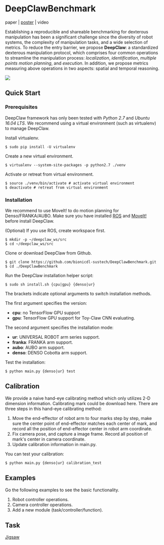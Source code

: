# DeepClawBenchmark

paper | [poster](https://github.com/ancorasir/CobotBenchmark/blob/master/Documents/DeepClaw%20Poster-pre-version.pdf) | video

Establishing a reproducible and shareable benchmarking for dexterous manipulation has been a significant challenge since the diversity of robot systems, the complexity of manipulation tasks, and a wide selection of metrics. To reduce the entry barrier, we propose **DeepClaw**: a standardized dexterous manipulation protocol, which comprises four common operations to streamline the manipulation process: *localization*, *identification*, *multiple points motion planning*, and *execution*. In addition, we propose metrics measuring above operations in two aspects: spatial and temporal reasoning.

![](https://github.com/ancorasir/CobotBenchmark/blob/master/Documents/deepclaw-framework.png)

## Quick Start

### Prerequisites

DeepClaw framework has only been tested with *Python 2.7* and *Ubuntu 16.04 LTS*. We recommend using a virtual environment (such as virtualenv) to manage DeepClaw.

Install virtualenv.

```shell
$ sudo pip install -U virtualenv
```

Create a new virtual environment.

```shell
$ virtualenv --system-site-packages -p python2.7 ./venv
```

Activate or retreat from virtual environment.

```shell
$ source ./venv/bin/activate # activate virtual environment
$ deactivate # retreat from virtual environment
```

### Installation

We recommend to use MoveIt! to do motion planning for Denso/FRANKA/AUBO. Make sure you have installed [ROS](http://wiki.ros.org/ROS/Installation) and [MoveIt!](https://moveit.ros.org/install/) before install DeepClaw.

(Optional) If you use ROS, create workspace first.

```shell
$ mkdir -p ~/deepclaw_ws/src
$ cd ~/deepclaw_ws/src
```

Clone or download DeepClaw from Github.

```shell
$ git clone https://github.com/bionicdl-sustech/DeepClawBenchmark.git
$ cd ./DeepClawBenchmark
```

Run the DeepClaw installation helper script:

```shell
$ sudo sh install.sh {cpu|gpu} {denso|ur}
```

The brackets indicate optional arguments to switch installation methods.

The first argument specifies the version:

- **cpu**: no TensorFlow GPU support
- **gpu**: TensorFlow GPU support for Toy-Claw CNN evaluating.

The second argument specifies the installation mode:

- **ur**: UNIVERSAL ROBOT arm series support.
- **franka**: FRANKA arm support.
- **aubo**: AUBO arm support.
- **denso**: DENSO Cobotta arm support.

Test the installation:

```shell
$ python main.py {denso|ur} test
```

## Calibration

We provide a naive hand-eye calibrating method which only utilizes 2-D dimension information. Calibrating mark could be download here. There are three steps in this hand-eye calibrating method:

1. Move the end-effector of robot arm to four marks step by step, make sure the center point of end-effector matches each center of mark, and record all the position of end-effector center in robot arm coordinate.
2. Fix camera pose, and capture a image frame. Record all position of mark's center in camera coordinate.
3. Update calibration information in main.py.

You can test your calibration:

```shell
$ python main.py {denso|ur} calibration_test
```

## Examples

Go the following examples to see the basic functionality.

1. Robot controller operations.
2. Camera controller operations.
3. Add a new module (task/controller/function).

## Task
[Jigsaw](https://github.com/bionicdl-sustech/DeepClawBenchmark/blob/master/Documents/Jigsaw_task/task_description.md)
